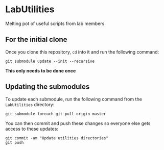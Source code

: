 # LabUtilities
Melting pot of useful scripts from lab members

## For the initial clone

Once you clone this repository, `cd` into it and run the following command:

```shell
git submodule update --init --recursive
```

**This only needs to be done once**


## Updating the submodules

To update each submodule, run the following command from the `LabUtilities` directory:

```shell
git submodule foreach git pull origin master
```

You can then commit and push these changes so everyone else gets access to these updates:

```shell
git commit -am "Update utilities directories"
git push
```
